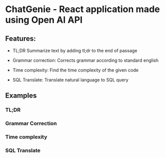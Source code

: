 # ChatGenie - React application made using Open AI API

## Features:
- TL;DR Summarize text by adding tl;dr to the end of passage

- Grammar correction: Corrects grammar according to standard english

- Time complexity: Find the time complexity of the given code

- SQL Translate: Translate natural language to SQL query

## Examples

### TL;DR


### Grammar Correction


### Time complexity


### SQL Translate 
